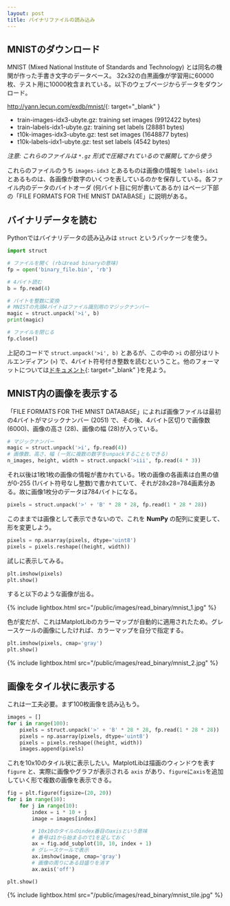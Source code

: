 ```yaml
---
layout: post
title: バイナリファイルの読み込み
---
```


## MNISTのダウンロード

MNIST (Mixed National Institute of Standards and Technology) とは同名の機関が作った手書き文字のデータベース。 32x32の白黒画像が学習用に60000枚、テスト用に10000枚含まれている。以下のウェブページからデータをダウンロード。

<http://yann.lecun.com/exdb/mnist/>{: target="_blank" }

* train-images-idx3-ubyte.gz:  training set images (9912422 bytes)
* train-labels-idx1-ubyte.gz:  training set labels (28881 bytes)
* t10k-images-idx3-ubyte.gz:   test set images (1648877 bytes)
* t10k-labels-idx1-ubyte.gz:   test set labels (4542 bytes) 

*注意: これらのファイルは `*.gz` 形式で圧縮されているので展開してから使う*

これらのファイルのうち `images-idx3` とあるものは画像の情報を `labels-idx1` とあるものは、各画像が数字のいくつを表しているのかを保存している。各ファイル内のデータのバイトオーダ (何バイト目に何が書いてあるか) はページ下部の「FILE FORMATS FOR THE MNIST DATABASE」に説明がある。

## バイナリデータを読む

Pythonではバイナリデータの読み込みは `struct` というパッケージを使う。

```python
import struct

# ファイルを開く (rbはread binaryの意味)
fp = open('binary_file.bin', 'rb')

# 4バイト読む
b = fp.read(4)

# バイトを整数に変換
# MNISTの先頭4バイトはファイル識別用のマジックナンバー
magic = struct.unpack('>i', b)
print(magic)

# ファイルを閉じる
fp.close()
```

上記のコードで `struct.unpack('>i', b)` とあるが、この中の `>i` の部分はリトルエンディアン (`>`) で、4バイト符号付き整数を読むということ。他のフォーマットについては[ドキュメント](https://docs.python.org/ja/3/library/struct.html){: target="_blank" }を見よう。

## MNIST内の画像を表示する

「FILE FORMATS FOR THE MNIST DATABASE」によれば画像ファイルは最初の4バイトがマジックナンバー (2051) で、その後、4バイト区切りで画像数 (6000)、画像の高さ (28)、画像の幅 (28)が入っている。

```python
# マジックナンバー
magic = struct.unpack('>i', fp.read(4))
# 画像数、高さ、幅 (一気に複数の数字をunpackすることもできる)
n_images, height, width = struct.unpack('>iii', fp.read(4 * 3))
```

それ以後は1枚1枚の画像の情報が書かれている。1枚の画像の各画素は白黒の値が0-255 (1バイト符号なし整数)で書かれていて、それが28x28=784画素分ある。故に画像1枚分のデータは784バイトになる。

```python
pixels = struct.unpack('>' + 'B' * 28 * 28, fp.read(1 * 28 * 28))
```

このままでは画像として表示できないので、これを **NumPy** の配列に変更して、形を変更しよう。

```python
pixels = np.asarray(pixels, dtype='uint8')
pixels = pixels.reshape((height, width))
```

試しに表示してみる。

```python
plt.imshow(pixels)
plt.show()
```

すると以下のような画像が出る。

{% include lightbox.html src="/public/images/read_binary/mnist_1.jpg" %}

色が変だが、これはMatplotLibのカラーマップが自動的に適用されたため。グレースケールの画像にしたければ、カラーマップを自分で指定する。

```python
plt.imshow(pixels, cmap='gray')
plt.show()
```

{% include lightbox.html src="/public/images/read_binary/mnist_2.jpg" %}

## 画像をタイル状に表示する

これは一工夫必要。まず100枚画像を読み込もう。

```python
images = []
for i in range(100):
    pixels = struct.unpack('>' + 'B' * 28 * 28, fp.read(1 * 28 * 28))
    pixels = np.asarray(pixels, dtype='uint8')
    pixels = pixels.reshape((height, width))
    images.append(pixels)
```

これを10x10のタイル状に表示したい。MatplotLibは描画のウィンドウを表す `figure` と、実際に画像やグラフが表示される `axis` があり、`figure`に`axis`を追加していく形で複数の画像を表示できる。

```python
fig = plt.figure(figsize=(20, 20))
for i in range(10):
    for j in range(10):
        index = i * 10 + j
        image = images[index]

        # 10x10のタイルのindex番目のaxisという意味
        # 番号は1から始まるので1を足しておく
        ax = fig.add_subplot(10, 10, index + 1)
        # グレースケールで表示
        ax.imshow(image, cmap='gray')
        # 画像の周りにある目盛りを消す
        ax.axis('off')

plt.show()
```

{% include lightbox.html src="/public/images/read_binary/mnist_tile.jpg" %}